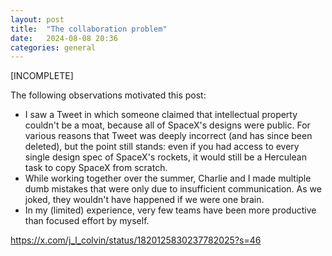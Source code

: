 ```yaml
---
layout: post
title:  "The collaboration problem"
date:   2024-08-08 20:36
categories: general
---
```

[INCOMPLETE]

The following observations motivated this post:
- I saw a Tweet in which someone claimed that intellectual property couldn't be a moat, because all of SpaceX's designs were public. For various reasons that Tweet was deeply incorrect (and has since been deleted), but the point still stands: even if you had access to every single design spec of SpaceX's rockets, it would still be a Herculean task to copy SpaceX from scratch.
- While working together over the summer, Charlie and I made multiple dumb mistakes that were only due to insufficient communication. As we joked, they wouldn't have happened if we were one brain.
- In my (limited) experience, very few teams have been more productive than focused effort by myself.

https://x.com/j_l_colvin/status/1820125830237782025?s=46